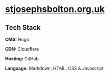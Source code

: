 # [stjosephsbolton.org.uk](https://joeys-rchs.pages.dev)

## Tech Stack

**CMS:** Hugo

**CDN:** Cloudflare

**Hosting:** GitHub

**Language:** Markdown, HTML, CSS & Javascript


